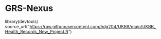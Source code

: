# GRS-Nexus

library(devtools)
source_url("https://raw.githubusercontent.com/hdg204/UKBB/main/UKBB_Health_Records_New_Project.R")

